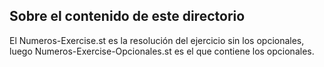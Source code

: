 ## Sobre el contenido de este directorio

El Numeros-Exercise.st es la resolución del ejercicio sin los opcionales,
luego Numeros-Exercise-Opcionales.st es el que contiene los opcionales.
